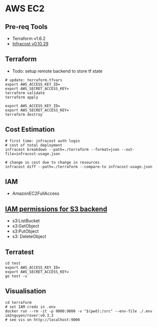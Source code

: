 # AWS EC2
## Pre-req Tools
- Terraform v1.6.2
- [Infracost v0.10.29](https://github.com/infracost/infracost)

## Terraform
- Todo: setup remote backend to store tf state
```shell
# update: terraform.tfvars
export AWS_ACCESS_KEY_ID=
export AWS_SECRET_ACCESS_KEY=
terraform validate
terraform apply
```
```shell
export AWS_ACCESS_KEY_ID=
export AWS_SECRET_ACCESS_KEY=
terraform destroy
```

## Cost Estimation
```shell
# first time: infracost auth login
# cost of total deployment
infracost breakdown --path=./terraform --format=json --out-file=infracost-usage.json
```
```shell
# change in cost due to change in resources
infracost diff --path=./terraform --compare-to infracost-usage.json
```

## IAM
- AmazonEC2FullAccess

## [IAM permissions for S3 backend](https://developer.hashicorp.com/terraform/language/settings/backends/s3#s3-bucket-permissions)
- s3:ListBucket
- s3:GetObject
- s3:PutObject
- s3: DeleteObject

## Terratest
```shell
cd test
export AWS_ACCESS_KEY_ID=
export AWS_SECRET_ACCESS_KEY=
go test -v
```

## Visualisation
```shell
cd terraform
# set IAM creds in .env
docker run --rm -it -p 9000:9000 -v "$(pwd):/src" --env-file ./.env im2nguyen/rover:v0.3.3
# see vis on http://localhost:9000
```
